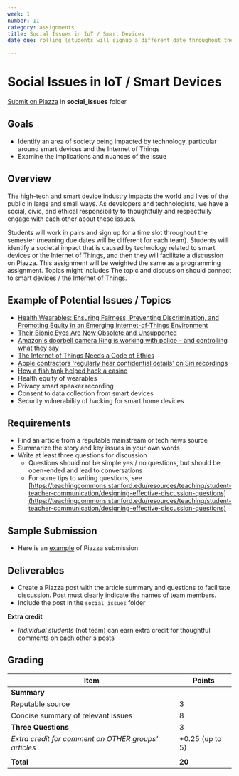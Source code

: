 ```yaml
---
week: 1
number: 11
category: assignments
title: Social Issues in IoT / Smart Devices
date_due: rolling (students will signup a different date throughout the semester)

---
```

Social Issues in IoT / Smart Devices
============================

[Submit on Piazza](https://piazza.com) in **social_issues** folder

## Goals

- Identify an area of society being impacted by technology, particular around smart devices and the Internet of Things
- Examine the implications and nuances of the issue

## Overview

The high-tech and smart device industry impacts the world and lives of the public in large and small ways. As developers and technologists, we have a social, civic, and ethical responsibility to thoughtfully and respectfully engage with each other about these issues.

Students will work in pairs and sign up for a time slot throughout the semester (meaning due dates will be different for each team). Students will identify a societal impact that is caused by technology related to smart devices or the Internet of Things, and then they will facilitate a discussion on Piazza. This assignment will be weighted the same as a programming assignment. Topics might includes The topic and discussion should connect to smart devices / the Internet of Things. 

## Example of Potential Issues / Topics

- [Health Wearables: Ensuring Fairness, Preventing Discrimination, and Promoting Equity in an Emerging Internet-of-Things Environment](https://www.jstor.org/stable/10.5325/jinfopoli.8.2018.0034#metadata_info_tab_contents)
- [Their Bionic Eyes Are Now Obsolete and Unsupported](https://spectrum.ieee.org/bionic-eye-obsolete)
- [Amazon's doorbell camera Ring is working with police – and controlling what they say](https://www.theguardian.com/technology/2019/aug/29/ring-amazon-police-partnership-social-media-neighbor) 
- [The Internet of Things Needs a Code of Ethics](https://www.theatlantic.com/technology/archive/2017/05/internet-of-things-ethics/524802/)
- [Apple contractors 'regularly hear confidential details' on Siri recordings](https://www.theguardian.com/technology/2019/jul/26/apple-contractors-regularly-hear-confidential-details-on-siri-recordings) 
- [How a fish tank helped hack a casino](https://www.washingtonpost.com/news/innovations/wp/2017/07/21/how-a-fish-tank-helped-hack-a-casino/)
- Health equity of wearables
- Privacy smart speaker recording
- Consent to data collection from smart devices
- Security vulnerability of hacking for smart home devices

## Requirements

- Find an article from a reputable mainstream or tech news source
- Summarize the story and key issues in your own words
- Write at least three questions for discussion
  - Questions should not be simple yes / no questions, but should be open-ended and lead to conversations
  - For some tips to writing questions, see [https://teachingcommons.stanford.edu/resources/teaching/student-teacher-communication/designing-effective-discussion-questions](https://teachingcommons.stanford.edu/resources/teaching/student-teacher-communication/designing-effective-discussion-questions)

## Sample Submission

- Here is an [example](sample_social_issues_submission) of Piazza submission

## Deliverables

- Create a Piazza post with the article summary and questions to facilitate discussion. Post must clearly indicate the names of team members.
- Include the post in the `social_issues` folder

**Extra credit**

- _Individual students_ (not team) can earn extra credit for thoughtful comments on each other&#39;s posts

## Grading

| **Item** | Points |
| --- | --- |
| **Summary** |  |
| Reputable source | 3 |
| Concise summary of relevant issues | 8 |
| **Three Questions** | 3 |
| _Extra credit for comment on OTHER groups&#39; articles_ | +0.25 (up to 5) |
|  |  |
| **Total** | **20** |
